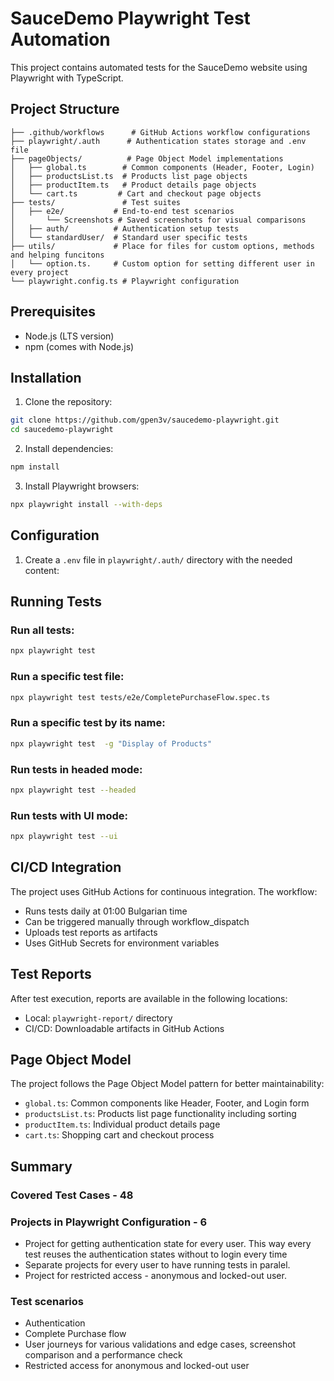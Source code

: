 # SauceDemo Playwright Test Automation

This project contains automated tests for the SauceDemo website using Playwright with TypeScript.

## Project Structure

```
├── .github/workflows      # GitHub Actions workflow configurations
├── playwright/.auth      # Authentication states storage and .env file
├── pageObjects/          # Page Object Model implementations
│   ├── global.ts        # Common components (Header, Footer, Login)
│   ├── productsList.ts  # Products list page objects
│   ├── productItem.ts   # Product details page objects
│   └── cart.ts         # Cart and checkout page objects
├── tests/               # Test suites
│   ├── e2e/           # End-to-end test scenarios
│       └── Screenshots # Saved screenshots for visual comparisons     
│   ├── auth/          # Authentication setup tests
│   └── standardUser/  # Standard user specific tests
├── utils/             # Place for files for custom options, methods and helping funcitons
│   └── option.ts.     # Custom option for setting different user in every project 
└── playwright.config.ts # Playwright configuration
```

## Prerequisites

- Node.js (LTS version)
- npm (comes with Node.js)

## Installation

1. Clone the repository:
```bash
git clone https://github.com/gpen3v/saucedemo-playwright.git
cd saucedemo-playwright
```

2. Install dependencies:
```bash
npm install
```

3. Install Playwright browsers:
```bash
npx playwright install --with-deps
```

## Configuration

1. Create a `.env` file in `playwright/.auth/` directory with the needed content:

## Running Tests

### Run all tests:
```bash
npx playwright test
```

### Run a specific test file:
```bash
npx playwright test tests/e2e/CompletePurchaseFlow.spec.ts
```

### Run a specific test by its name:
```bash
npx playwright test  -g "Display of Products"
```

### Run tests in headed mode:
```bash
npx playwright test --headed
```

### Run tests with UI mode:
```bash
npx playwright test --ui
```

## CI/CD Integration

The project uses GitHub Actions for continuous integration. The workflow:
- Runs tests daily at 01:00 Bulgarian time
- Can be triggered manually through workflow_dispatch
- Uploads test reports as artifacts
- Uses GitHub Secrets for environment variables

## Test Reports

After test execution, reports are available in the following locations:

- Local: `playwright-report/` directory
- CI/CD: Downloadable artifacts in GitHub Actions

## Page Object Model

The project follows the Page Object Model pattern for better maintainability:

- `global.ts`: Common components like Header, Footer, and Login form
- `productsList.ts`: Products list page functionality including sorting
- `productItem.ts`: Individual product details page
- `cart.ts`: Shopping cart and checkout process

## Summary

### Covered Test Cases - 48

### Projects in Playwright Configuration - 6

- Project for getting authentication state for every user. This way every test reuses the authentication states without to login every time
- Separate projects for every user to have running tests in paralel.
- Project for restricted access - anonymous and locked-out user.

### Test scenarios
- Authentication
- Complete Purchase flow
- User journeys for various validations and edge cases, screenshot comparison and a performance check
- Restricted access for anonymous and locked-out user



